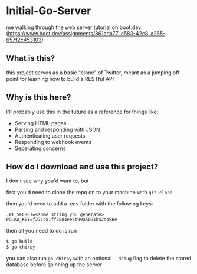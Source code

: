# Initial-Go-Server
me walking through the web server tutorial on boot.dev (https://www.boot.dev/assignments/861ada77-c583-42c8-a265-657f2c453103)

## What is this?
this project serves as a basic "clone" of Twitter, meant as a jumping off point for learning how to build a RESTful API

## Why is this here?
I'll probably use this in the future as a reference for things like:

- Serving HTML pages
- Parsing and responding with JSON
- Authenticating user requests
- Responding to webhook events
- Seperating concerns

## How do I download and use this project?
I don't see why you'd want to, but

first you'd need to clone the repo on to your machine with `git clone`

then you'd need to add a .env folder with the following keys:

```
JWT_SECRET=<some string you generate>
POLKA_KEY=f271c81ff7084ee5b99a5091b42d486e
```
then all you need to do is run

```bash
$ go build
$ go-chirpy
```
you can also run `go-chirpy` with an optional `--debug` flag to delete the stored database before spinning up the server

